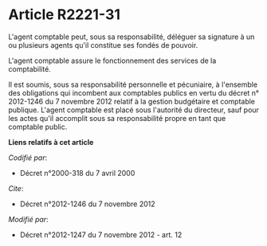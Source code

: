 # Article R2221-31

L'agent comptable peut, sous sa responsabilité, déléguer sa signature à un ou plusieurs agents qu'il constitue ses fondés de
pouvoir. 

L'agent comptable assure le fonctionnement des services de la comptabilité. 

Il est soumis, sous sa responsabilité personnelle et pécuniaire, à l'ensemble des obligations qui incombent aux comptables
publics en vertu du                 décret n° 2012-1246 du 7 novembre 2012 relatif à la gestion budgétaire et comptable
publique. L'agent comptable est placé sous l'autorité du directeur, sauf pour les actes qu'il accomplit sous sa
responsabilité propre en tant que comptable public.

**Liens relatifs à cet article**

_Codifié par_:

  - Décret n°2000-318 du 7 avril 2000

_Cite_:

  - Décret n°2012-1246 du 7 novembre 2012

_Modifié par_:

  - Décret n°2012-1247 du 7 novembre 2012 - art. 12
